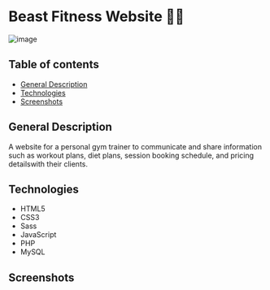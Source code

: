 # Beast Fitness Website 💪🏽

![image](https://user-images.githubusercontent.com/55777067/163505008-f8840acb-94ed-4342-8d24-eee653174e1d.png)

## Table of contents
* [General Description](#general-info)
* [Technologies](#technologies)
* [Screenshots](#screenshots)

## General Description

A website for a personal gym trainer to communicate and share information such as workout plans, diet plans, session booking schedule, and pricing detailswith their clients.

## Technologies

- HTML5
- CSS3
- Sass
- JavaScript 
- PHP
- MySQL

## Screenshots 



